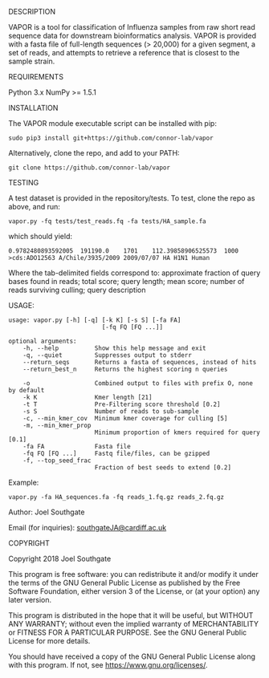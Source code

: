 DESCRIPTION

VAPOR is a tool for classification of Influenza samples from raw short read sequence data for downstream bioinformatics analysis. VAPOR is provided with a fasta file of full-length sequences (> 20,000) for a given segment, a set of reads, and attempts to retrieve a reference that is closest to the sample strain.

REQUIREMENTS

Python 3.x
NumPy >= 1.5.1

INSTALLATION

The VAPOR module executable script can be installed with pip:

    sudo pip3 install git+https://github.com/connor-lab/vapor

Alternatively, clone the repo, and add to your PATH:

    git clone https://github.com/connor-lab/vapor

TESTING

A test dataset is provided in the repository/tests. To test, clone the repo as above, and run:

    vapor.py -fq tests/test_reads.fq -fa tests/HA_sample.fa

which should yield:

    0.9782480893592005  191190.0    1701    112.39858906525573  1000    >cds:ADO12563 A/Chile/3935/2009 2009/07/07 HA H1N1 Human

Where the tab-delimited fields correspond to: approximate fraction of query bases found in reads; total score; query length; mean score; number of reads surviving culling; query description

USAGE:

    usage: vapor.py [-h] [-q] [-k K] [-s S] [-fa FA]
                              [-fq FQ [FQ ...]]

    optional arguments:
        -h, --help          Show this help message and exit
        -q, --quiet         Suppresses output to stderr
        --return_seqs       Returns a fasta of sequences, instead of hits       
        --return_best_n     Returns the highest scoring n queries

        -o                  Combined output to files with prefix O, none by default
        -k K                Kmer length [21]
        -t T                Pre-Filtering score threshold [0.2]
        -s S                Number of reads to sub-sample
        -c, --min_kmer_cov  Minimum kmer coverage for culling [5]
        -m, --min_kmer_prop
                            Minimum proportion of kmers required for query [0.1]
        -fa FA              Fasta file
        -fq FQ [FQ ...]     Fastq file/files, can be gzipped
        -f, --top_seed_frac
                            Fraction of best seeds to extend [0.2]

Example:

    vapor.py -fa HA_sequences.fa -fq reads_1.fq.gz reads_2.fq.gz

Author: Joel Southgate

Email (for inquiries): southgateJA@cardiff.ac.uk

COPYRIGHT

Copyright 2018 Joel Southgate

This program is free software: you can redistribute it and/or modify
it under the terms of the GNU General Public License as published by
the Free Software Foundation, either version 3 of the License, or
(at your option) any later version.

This program is distributed in the hope that it will be useful,
but WITHOUT ANY WARRANTY; without even the implied warranty of
MERCHANTABILITY or FITNESS FOR A PARTICULAR PURPOSE.  See the
GNU General Public License for more details.

You should have received a copy of the GNU General Public License
along with this program.  If not, see <https://www.gnu.org/licenses/>.


